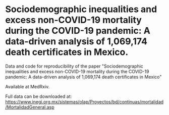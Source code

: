 # Sociodemographic inequalities and excess non-COVID-19 mortality during the COVID-19 pandemic: A data-driven analysis of 1,069,174 death certificates in Mexico. 

Data and code for reproducibility of the paper "Sociodemographic inequalities and excess non-COVID-19 mortality during the COVID-19 pandemic: A data-driven analysis of 1,069,174 death certificates in Mexico"

Available at MedRxiv.


Full data can be downloaded at: https://www.inegi.org.mx/sistemas/olap/Proyectos/bd/continuas/mortalidad/MortalidadGeneral.asp
